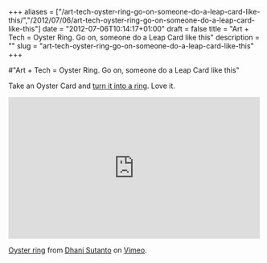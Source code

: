 +++
aliases = ["/art-tech-oyster-ring-go-on-someone-do-a-leap-card-like-this/","/2012/07/06/art-tech-oyster-ring-go-on-someone-do-a-leap-card-like-this"]
date = "2012-07-06T10:14:17+01:00"
draft = false
title = "Art + Tech = Oyster Ring. Go on, someone do a Leap Card like this"
description = ""
slug = "art-tech-oyster-ring-go-on-someone-do-a-leap-card-like-this"
+++

#"Art + Tech = Oyster Ring. Go on, someone do a Leap Card like this"

Take an Oyster Card and <a href="http://www.ds72.com/latest-works/oyster-ring">turn it into a ring</a>. Love it.

<iframe src="http://player.vimeo.com/video/45057546?title=0&amp;byline=0&amp;portrait=0" width="500" height="281" frameborder="0" webkitAllowFullScreen mozallowfullscreen allowFullScreen></iframe> <p><a href="http://vimeo.com/45057546">Oyster ring</a> from <a href="http://vimeo.com/dhani">Dhani Sutanto</a> on <a href="http://vimeo.com">Vimeo</a>.</p>
